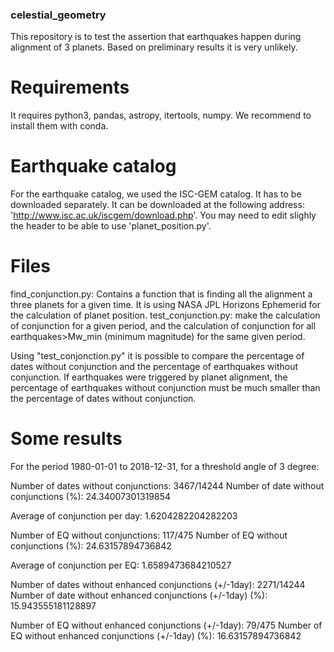 ### celestial_geometry
This repository is to test the assertion that earthquakes happen during alignment of 3 planets. Based on preliminary results it is very unlikely.

# Requirements
It requires python3, pandas, astropy, itertools, numpy. We recommend to install them with conda. 

# Earthquake catalog
For the earthquake catalog, we used the ISC-GEM catalog. It has to be downloaded separately. It can be downloaded at the following address: 'http://www.isc.ac.uk/iscgem/download.php'.
You may need to edit slighly the header to be able to use 'planet_position.py'.

# Files
find_conjunction.py: Contains a function that is finding all the alignment a three planets for a given time. It is using NASA JPL Horizons Ephemerid for the 
calculation of planet position. 
test_conjunction.py: make the calculation of conjunction for a given period, and the calculation of conjunction for all earthquakes>Mw_min (minimum magnitude) 
for the same given period. 

Using "test_conjonction.py" it is possible to compare the percentage of dates without conjunction and the percentage of earthquakes without conjunction. 
If earthquakes were triggered by planet alignment, the percentage of earthquakes without conjunction must be much smaller than the percentage of dates without conjunction.

# Some results
For the period 1980-01-01 to 2018-12-31, for a threshold angle of 3 degree:

Number of dates without conjunctions: 3467/14244
Number of date without conjunctions (%): 24.34007301319854

Average of conjunction per day: 1.6204282204282203

Number of EQ without conjunctions: 117/475
Number of EQ without conjunctions (%): 24.63157894736842

Average of conjunction per EQ: 1.6589473684210527

Number of dates without enhanced conjunctions (+/-1day): 2271/14244
Number of date without enhanced conjunctions (+/-1day) (%): 15.943555181128897

Number of EQ without enhanced conjunctions (+/-1day): 79/475
Number of EQ without enhanced conjunctions (+/-1day) (%): 16.63157894736842

